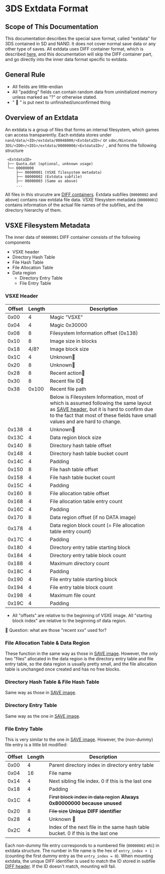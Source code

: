 # 3DS Extdata Format

## Scope of This Documentation

This documentation describes the special save format, called "extdata" for 3DS contained in SD and NAND. It does not cover normal save data or any other type of saves. All extdata uses DIFF container format, which is described [here](DIFF.md), and this documentation will skip the DIFF container part, and go directly into the inner data format specific to extdata.

## General Rule
 - All fields are little-endian
 - All "padding" fields can contain random data from uninitialized memory unless marked as "?" or otherwise stated.
 - " :thinking: " is put next to unfinished/unconfirmed thing

## Overview of an Extdata

An extdata is a group of files that forms an internal filesystem, which games can access transparently. Each extdata stores under `nand/data/<ID>/extdata/00048000/<ExtdataID>/` or `sdmc/Nintendo 3DS/<ID0>/<ID1>/extdata/00000000/<ExtdataID>/ `, and forms the following structure
```
 <ExtdataID>
 ├── Quota.dat (optional, unknown usage)
 └── 00000000
     ├── 00000001 (VSXE filesystem metadata)
     ├── 00000002 (Extdata subfile)
     ├── 00000003 (Same as above)
     ...     
```
All files in this strucutre are [DIFF containers](DIFF.md). Extdata subfiles (`00000002` and above) contains raw extdata file data. VSXE filesystem metadata (`00000001`) contains information of the actual file names of the subfiles, and the directory hierarchy of them.

## VSXE Filesystem Metadata
The inner data of `00000001` DIFF container consists of the following components
- VSXE header
- Directory Hash Table
- File Hash Table
- File Allocation Table
- Data region
  - Directory Entry Table
  - File Entry Table

### VSXE Header
|Offset|Length|Description|
|-|-|-|
|0x00|4|Magic "VSXE"|
|0x04|4|Magic 0x30000|
|0x08|8|Filesystem Information offset (0x138)|
|0x10|8|Image size in blocks|
|0x18|4/8?|Image block size|
|0x1C|4|Unknown:thinking:|
|0x20|8|Unknown:thinking:|
|0x28|8|Recent action:thinking:|
|0x30|8|Recent file ID:thinking:|
|0x38|0x100|Recent file path|
|||Below is Filesystem Information, most of which is assumed following the same layout as [SAVE header](DISA.md#SAVE_Header), but it is hard to confirm due to the fact that most of these fields have small values and are hard to change.|
|0x138|4|Unknown:thinking:|
|0x13C|4|Data region block size|
|0x140|8|Directory hash table offset|
|0x148|4|Directory hash table bucket count|
|0x14C|4|Padding|
|0x150|8|File hash table offset|
|0x158|4|File hash table bucket count|
|0x15C|4|Padding|
|0x160|8|File allocation table offset|
|0x168|4|File allocation table entry count|
|0x16C|4|Padding|
|0x170|8|Data region offset (if no DATA image)|
|0x178|4|Data region block count (= File allocation table entry count)|
|0x17C|4|Padding|
|0x180|4|Directory entry table starting block|
|0x184|4|Directory entry table block count|
|0x188|4|Maximum directory count|
|0x18C|4|Padding|
|0x190|4|File entry table starting block|
|0x194|4|File entry table block count|
|0x198|4|Maximum file count|
|0x19C|4|Padding|

 - All "offsets" are relative to the beginning of VSXE image. All "starting block index" are relative to the beginning of data region.

 :thinking: Question: what are those "recent xxx" used for?

### File Allocation Table & Data Region
These function in the same way as those in [SAVE image](DISA.md#File_Allocation_Table). However, the only two "files" allocated in the data region is the directory entry table and file entry table, so the data region is usually pretty small, and the file allocation table is unchanged once created and has no free blocks.

### Directory Hash Table & File Hash Table
Same way as those in [SAVE image](DISA.md#Directory_Hash_Table_&_File_Hash_Table).

### Directory Entry Table
Same way as the one in [SAVE image](DISA.md#Directory_Entry_Table).

### File Entry Table
This is very similar to the one in [SAVE image](DISA.md#File_Entry_Table). However, the (non-dummy) file entry is a little bit modified:

|Offset|Length|Description|
|-|-|-|
|0x00|4|Parent directory index in directory entry table|
|0x04|16|File name|
|0x14|4|Next sibling file index. 0 if this is the last one|
|0x18|4|Padding|
|0x1C|4|~~First block index in data region~~ **Always 0x80000000 because unused**|
|0x20|8|~~File size~~ **Unique DIFF identifier**|
|0x28|4|Unknown :thinking:|
|0x2C|4|Index of the next file in the same hash table bucket. 0 if this is the last one|

Each non-dummy file entry corresponds to a numbered file (`00000002` etc) in extdata structure. The number in file name is the hex of `entry_index + 1` (counting the first dummy entry as the `entry_index = 0`). When mounting extdata, the unique DIFF identifier is used to match the ID stored in subfile [DIFF header](DIFF.md#DIFF_Header). If the ID doesn't match, mounting will fail.
